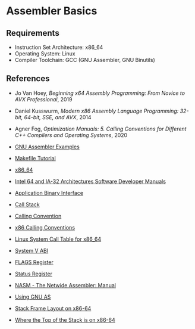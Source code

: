 # Assembler Basics

## Requirements
- Instruction Set Architecture: x86_64
- Operating System: Linux
- Compiler Toolchain: GCC (GNU Assembler, GNU Binutils)

## References
- Jo Van Hoey, *Beginning x64 Assembly Programming: From Novice to AVX Professional*, 2019
- Daniel Kusswurm, *Modern x86 Assembly Language Programming: 32-bit, 64-bit, SSE, and AVX*, 2014
- Agner Fog, *Optimization Manuals: 5. Calling Conventions for Different C++ Compilers and Operating Systems*, 2020

- [GNU Assembler Examples](https://cs.lmu.edu/~ray/notes/gasexamples/)
- [Makefile Tutorial](https://makefiletutorial.com/)
- [x86_64](https://en.wikipedia.org/wiki/X86-64)
- [Intel 64 and IA-32 Architectures Software Developer Manuals](https://software.intel.com/content/www/us/en/develop/articles/intel-sdm.html)
- [Application Binary Interface](https://en.wikipedia.org/wiki/Application_binary_interface)
- [Call Stack](https://en.wikipedia.org/wiki/Call_stack)
- [Calling Convention](https://en.wikipedia.org/wiki/Calling_convention)
- [x86 Calling Conventions](https://en.wikipedia.org/wiki/X86_calling_conventions)
- [Linux System Call Table for x86_64](https://blog.rchapman.org/posts/Linux_System_Call_Table_for_x86_64/)
- [System V ABI](https://refspecs.linuxbase.org/elf/x86_64-abi-0.99.pdf)
- [FLAGS Register](https://en.wikipedia.org/wiki/FLAGS_register)
- [Status Register](https://en.wikipedia.org/wiki/Status_register)
- [NASM - The Netwide Assembler: Manual](https://www.nasm.us/doc/)
- [Using GNU AS](https://www.ndsl.kaist.edu/ee209/references/gnu-assembler.pdf)
- [Stack Frame Layout on x86-64](https://eli.thegreenplace.net/2011/09/06/stack-frame-layout-on-x86-64/)
- [Where the Top of the Stack is on x86-64](https://eli.thegreenplace.net/2011/02/04/where-the-top-of-the-stack-is-on-x86/)
